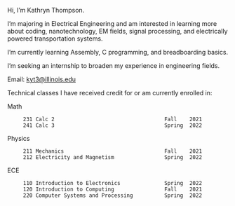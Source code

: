 Hi, I’m Kathryn Thompson.

I’m majoring in Electrical Engineering and am interested in learning more about 
coding, nanotechnology, EM fields, signal processing, and electrically powered 
transportation systems. 

I’m currently learning Assembly, C programming, and breadboarding basics.

I’m seeking an internship to broaden my experience in engineering fields.

Email:   kyt3@illinois.edu



Technical classes I have received credit for or am currently enrolled in:

Math     

         231 Calc 2                                   Fall    2021
         241 Calc 3                                   Spring  2022

Physics  

         211 Mechanics                                Fall    2021
         212 Electricity and Magnetism                Spring  2022

ECE     

         110 Introduction to Electronics              Spring  2022
         120 Introduction to Computing                Fall    2021
         220 Computer Systems and Processing          Spring  2022
